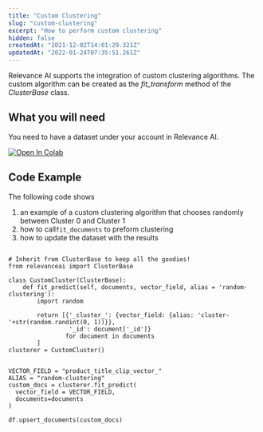 ```yaml
---
title: "Custom Clustering"
slug: "custom-clustering"
excerpt: "How to perform custom clustering"
hidden: false
createdAt: "2021-12-02T14:01:29.321Z"
updatedAt: "2022-01-24T07:35:51.261Z"
---
```

Relevance AI supports the integration of custom clustering algorithms. The custom algorithm can be created as the *fit_transform* method of the *ClusterBase* class.

## What you will need
You need to have a dataset under your account in Relevance AI.

[![Open In Colab](https://colab.research.google.com/assets/colab-badge.svg)](https://colab.research.google.com/github/RelevanceAI/RelevanceAI-readme-docs/blob/v0.33.2-clustering-feature/docs/CLUSTERING_FEATURES/clustering/_notebooks/RelevanceAI-ReadMe-Custom-Clustering.ipynb)

## Code Example
The following code shows
1. an example of a custom clustering algorithm that chooses randomly between Cluster 0 and Cluster 1
2. how to call`fit_documents` to preform clustering
3. how to update the dataset with the results


```

# Inherit from ClusterBase to keep all the goodies!
from relevanceai import ClusterBase

class CustomCluster(ClusterBase):
    def fit_predict(self, documents, vector_field, alias = 'random-clustering'):
        import random

        return [{'_cluster_': {vector_field: {alias: 'cluster-'+str(random.randint(0, 1))}},
                 '_id': document['_id']}
                for document in documents
        ]
clusterer = CustomCluster()


VECTOR_FIELD = "product_title_clip_vector_"
ALIAS = "random-clustering"
custom_docs = clusterer.fit_predict(
  vector_field = VECTOR_FIELD,
  documents=documents
)

df.upsert_documents(custom_docs)

```
```python
```